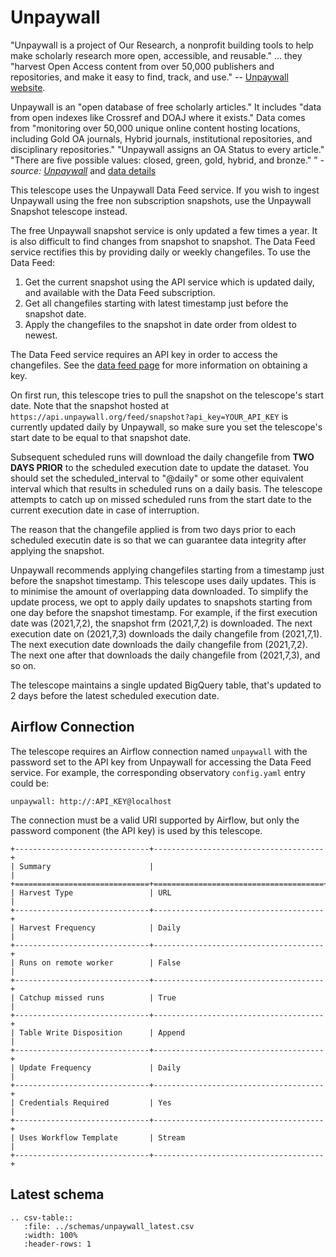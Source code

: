 # Unpaywall

"Unpaywall is a project of Our Research, a nonprofit building tools to help make scholarly
research more open, accessible, and reusable." ... they "harvest Open Access content from
over 50,000 publishers and repositories, and make it easy to find, track, and use."
-- [Unpaywall website](https://unpaywall.org/).

Unpaywall is an "open database of free scholarly articles." It includes "data from open indexes like Crossref 
and DOAJ where it exists." Data comes from "monitoring over 50,000 unique online content hosting locations, 
including Gold OA journals, Hybrid journals, institutional repositories, and disciplinary repositories." 
"Unpaywall assigns an OA Status to every article." "There are five possible values: closed, green, gold, 
hybrid, and bronze."
” _- source: [Unpaywall](https://unpaywall.org/)_ 
and [data details](https://unpaywall.org/data-format)

This telescope uses the Unpaywall Data Feed service.  If you wish to ingest Unpaywall using the free non subscription snapshots, use the Unpaywall Snapshot telescope instead.

The free Unpaywall snapshot service is only updated a few times a year.  It is also difficult to find changes
from snapshot to snapshot. The Data Feed service rectifies this by providing daily or weekly changefiles.
To use the Data Feed:
1. Get the current snapshot using the API service which is updated daily, and available with the Data Feed subscription.
2. Get all changefiles starting with latest timestamp just before the snapshot date.
3. Apply the changefiles to the snapshot in date order from oldest to newest.

The Data Feed service requires an API key in order to access the changefiles.  See the [data feed page](https://unpaywall.org/products/data-feed)
for more information on obtaining a key.  

On first run, this telescope tries to pull the snapshot on the telescope's start date.  Note that the snapshot hosted at `https://api.unpaywall.org/feed/snapshot?api_key=YOUR_API_KEY` is currently updated daily by Unpaywall, so make sure you set the telescope's start date to be equal to that snapshot date.

Subsequent scheduled runs will download the daily changefile from __TWO DAYS PRIOR__ to the scheduled execution date to update the dataset.  You should set the scheduled_interval to "@daily" or some other equivalent interval which that results in scheduled runs on a daily basis. The telescope attempts to catch up on missed scheduled runs from the start date to the current execution date in case of interruption.

The reason that the changefile applied is from two days prior to each scheduled executin date is so that we can guarantee data integrity after applying the snapshot.

Unpaywall recommends applying changefiles starting from a timestamp just before the snapshot timestamp. This telescope uses daily updates. This is to minimise the amount of overlapping data downloaded.  To simplify the update process, we opt to apply daily updates to snapshots starting from one day before the snapshot timestamp. For example, if the first execution date was (2021,7,2), the snapshot frm (2021,7,2) is downloaded.  The next execution date on (2021,7,3) downloads the daily changefile from (2021,7,1).  The next execution date downloads the daily changefile from (2021,7,2).  The next one after that downloads the daily changefile from (2021,7,3), and so on.

The telescope maintains a single updated BigQuery table, that's updated to 2 days before the latest scheduled execution date.

## Airflow Connection

The telescope requires an Airflow connection named `unpaywall` with the password set to the API key from Unpaywall for accessing the Data Feed service.  For example, the corresponding observatory `config.yaml` entry could be:

```
unpaywall: http://:API_KEY@localhost
```

The connection must be a valid URI supported by Airflow, but only the password component (the API key) is used by this telescope.

 ```eval_rst
+------------------------------+--------------------------------------+
| Summary                      |                                      |
+==============================+======================================+
| Harvest Type                 | URL                                  |
+------------------------------+--------------------------------------+
| Harvest Frequency            | Daily                                |
+------------------------------+--------------------------------------+
| Runs on remote worker        | False                                |
+------------------------------+--------------------------------------+
| Catchup missed runs          | True                                 |
+------------------------------+--------------------------------------+
| Table Write Disposition      | Append                               |
+------------------------------+--------------------------------------+
| Update Frequency             | Daily                                |
+------------------------------+--------------------------------------+
| Credentials Required         | Yes                                  |
+------------------------------+--------------------------------------+
| Uses Workflow Template       | Stream                               |
+------------------------------+--------------------------------------+
```

## Latest schema
``` eval_rst
.. csv-table::
   :file: ../schemas/unpaywall_latest.csv
   :width: 100%
   :header-rows: 1
```